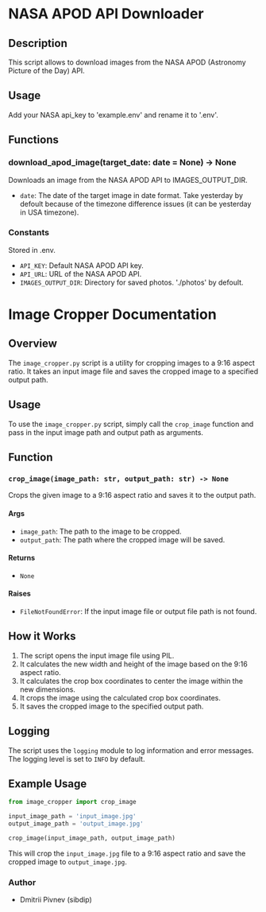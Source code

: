 # **NASA APOD API Downloader**

## Description

This script allows to download images from the NASA APOD (Astronomy Picture of the Day) API.

## Usage

Add your NASA api_key to 'example.env' and rename it to '.env'.

## Functions

### download_apod_image(target_date: date = None) -> None

Downloads an image from the NASA APOD API to IMAGES_OUTPUT_DIR.

- `date`: The date of the target image in date format. Take yesterday by defoult because of the timezone difference issues (it can be yesterday in USA timezone).

### Constants
Stored in .env.

- `API_KEY`: Default NASA APOD API key.
- `API_URL`: URL of the NASA APOD API.
- `IMAGES_OUTPUT_DIR`: Directory for saved photos. './photos' by defoult.

# **Image Cropper Documentation**

## Overview

The `image_cropper.py` script is a utility for cropping images to a 9:16 aspect ratio. It takes an input image file and saves the cropped image to a specified output path.

## Usage

To use the `image_cropper.py` script, simply call the `crop_image` function and pass in the input image path and output path as arguments.

## Function

### `crop_image(image_path: str, output_path: str) -> None`

Crops the given image to a 9:16 aspect ratio and saves it to the output path.

#### Args

- `image_path`: The path to the image to be cropped.
- `output_path`: The path where the cropped image will be saved.

#### Returns

- `None`

#### Raises

- `FileNotFoundError`: If the input image file or output file path is not found.

## How it Works

1. The script opens the input image file using PIL.
2. It calculates the new width and height of the image based on the 9:16 aspect ratio.
3. It calculates the crop box coordinates to center the image within the new dimensions.
4. It crops the image using the calculated crop box coordinates.
5. It saves the cropped image to the specified output path.

## Logging

The script uses the `logging` module to log information and error messages. The logging level is set to `INFO` by default.

## Example Usage

```python
from image_cropper import crop_image

input_image_path = 'input_image.jpg'
output_image_path = 'output_image.jpg'

crop_image(input_image_path, output_image_path)
```

This will crop the `input_image.jpg` file to a 9:16 aspect ratio and save the cropped image to `output_image.jpg`.

### Author

- Dmitrii Pivnev (sibdip)